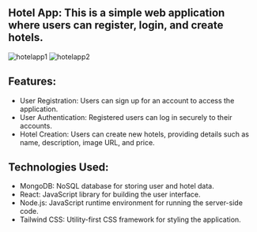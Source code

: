 
## Hotel App: This is a simple web application where users can register, login, and create hotels. 
![hotelapp1](https://github.com/NGAcodelearner/hotel-MERN/assets/101861052/a6f41916-087a-4e93-9120-c9665acd2cc4)
![hotelapp2](https://github.com/NGAcodelearner/hotel-MERN/assets/101861052/ca5958c6-0dc6-4552-8b14-de6c66e5fcd9)

## Features:
- User Registration: Users can sign up for an account to access the application.
- User Authentication: Registered users can log in securely to their accounts.
- Hotel Creation: Users can create new hotels, providing details such as name, description, image URL, and price.

## Technologies Used:
- MongoDB: NoSQL database for storing user and hotel data.
- React: JavaScript library for building the user interface.
- Node.js: JavaScript runtime environment for running the server-side code.
- Tailwind CSS: Utility-first CSS framework for styling the application.
